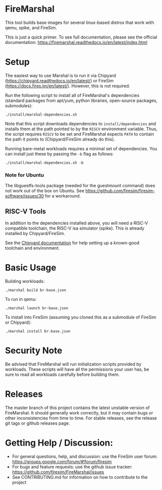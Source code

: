 FireMarshal
==================================

This tool builds base images for several linux-based distros that work with qemu,
spike, and FireSim.

This is just a quick primer. To see full documentation, please see the official
documentation:
https://firemarshal.readthedocs.io/en/latest/index.html

# Setup

The easiest way to use Marshal is to run it via Chipyard
(https://chipyard.readthedocs.io/en/latest/) or FireSim
(https://docs.fires.im/en/latest/). However, this is not required. 

Run the following script to install all of FireMarshal's dependencies (standard packages from apt/yum, python libraries, open-source packages, submodules):

```
./install/marshal-dependencies.sh
```

Note that this script downloads dependencies to `install/dependencies` and installs them at the path pointed to by the `RISCV` environment variable. Thus, the script requires `RISCV` to be set and FireMarshal expects `PATH` to contain the path it points to (Chipyard/FireSim already do this).

Running bare-metal workloads requires a minimal set of dependencies. You can install just these by passing the `-b` flag as follows:

```
./install/marshal-dependencies.sh -b
```

### Note for Ubuntu
The libguestfs-tools package (needed for the guestmount command) does not work
out of the box on Ubuntu. See
https://github.com/firesim/firesim-software/issues/30 for a workaround.

## RISC-V Tools
In addition to the dependencies installed above, you will need a RISC-V compatible toolchain, the RISC-V isa simulator (spike). This is already installed by Chipyard/FireSim.

See the [Chipyard documentation](https://chipyard.readthedocs.io/en/latest/Chipyard-Basics/Initial-Repo-Setup.html#building-a-toolchain)
for help setting up a known-good toolchain and environment.

# Basic Usage

Building workloads:

    ./marshal build br-base.json

To run in qemu:

    ./marshal launch br-base.json

To install into FireSim (assuming you cloned this as a submodule of FireSim or Chipyard):

    ./marshal install br-base.json

# Security Note
Be advised that FireMarshal will run initialization scripts provided by
workloads. These scripts will have all the permissions your user has, be sure
to read all workloads carefully before building them.

# Releases
The master branch of this project contains the latest unstable version of
FireMarshal. It should generally work correctly, but it may contain bugs or
other inconsistencies from time to time. For stable releases, see the release
git tags or github releases page.

# Getting Help / Discussion:
* For general questions, help, and discussion: use the FireSim user forum: https://groups.google.com/forum/#!forum/firesim
* For bugs and feature requests: use the github issue tracker: https://github.com/firesim/FireMarshal/issues
* See CONTRIBUTING.md for information on how to contribute to the project 
